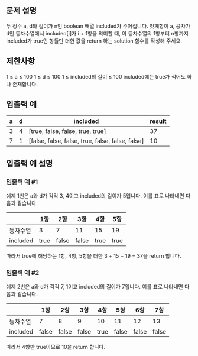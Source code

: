 ## 문제 설명
두 정수 a, d와 길이가 n인 boolean 배열 included가 주어집니다. 첫째항이 a, 공차가 d인 등차수열에서 included[i]가 i + 1항을 의미할 때, 이 등차수열의 1항부터 n항까지 included가 true인 항들만 더한 값을 return 하는 solution 함수를 작성해 주세요.

## 제한사항
1 ≤ a ≤ 100
1 ≤ d ≤ 100
1 ≤ included의 길이 ≤ 100
included에는 true가 적어도 하나 존재합니다.

## 입출력 예
| a | d | included | result |
| --- | --- | -------- | ------ |
| 3 | 4 | [true, false, false, true, true] | 37 |
| 7 | 1 | [false, false, false, true, false, false, false] | 10 |

## 입출력 예 설명
### 입출력 예 #1
예제 1번은 a와 d가 각각 3, 4이고 included의 길이가 5입니다. 이를 표로 나타내면 다음과 같습니다.

|  | 1항 | 2항 | 3항 | 4항 | 5항 |
| --- | --- | --- | --- | --- | --- |
| 등차수열 | 3 | 7 | 11 | 15 | 19 |
| included | true | false | false | true | true |

따라서 true에 해당하는 1항, 4항, 5항을 더한 3 + 15 + 19 = 37을 return 합니다.

### 입출력 예 #2
예제 2번은 a와 d가 각각 7, 1이고 included의 길이가 7입니다. 이를 표로 나타내면 다음과 같습니다.

|  | 1항 | 2항 | 3항 | 4항 | 5항 | 6항 | 7항 |
| --- | --- | --- | --- | --- | --- | --- | --- |
| 등차수열 | 7 | 8 | 9 | 10 | 11 | 12 | 13 |
| included | false | false | false | true | false | false | false |

따라서 4항만 true이므로 10을 return 합니다.